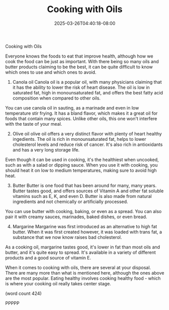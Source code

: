 ﻿---
title: "Cooking with Oils"
date: 2025-03-26T04:40:18-08:00
description: "Healthy Eating Tips for Web Success"
featured_image: "/images/Healthy Eating.jpg"
tags: ["Healthy Eating"]
---

Cooking with Oils

Everyone knows the foods to eat that improve health,
although how we cook the food can be just as important.
With there being so many oils and butter products
claiming to be the best, it can be quite difficult
to know which ones to use and which ones to avoid.

1.  Canola oil
Canola oil is a popular oil, with many physicians 
claiming that it has the ability to lower the risk
of heart disease.  The oil is low in saturated fat,
high in monounsaturated fat, and offers the best 
fatty acid composition when compared to other oils.

You can use canola oil in sauting, as a marinade
and even in low temperature stir frying.  It has
a bland flavor, which makes it a great oil for foods
that contain many spices.  Unlike other oils, this
one won't interfere with the taste of your meal.

2.  Olive oil
olive oil offers a very distinct flavor with plenty
of heart healthy ingedients.  The oil is rich in
monounsaturated fat, helps to lower cholesterol 
levels and reduce risk of cancer.  It's also rich
in antioxidants and has a very long storage life.

Even though it can be used in cooking, it's the 
healthiest when uncooked, such as with a salad or
dipping sauce.  When you use it with cooking, you
should heat it on low to medium temperatures, making
sure to avoid high heat.

3.  Butter
Butter is one food that has been around for many,
many years.  Butter tastes good, and offers sources
of Vitamin A and other fat soluble vitamins such as
E, K, and even D.  Butter is also made from natural
ingredients and not chemically or artificially 
processed.

You can use butter with cooking, baking, or even as
a spread.  You can also pair it with creamy sauces,
marinades, baked dishes, or even bread.

4.  Margarine
Margarine was first introduced as an alternative to
high fat butter.  When it was first created however, 
it was loaded with trans fat, a substance that we 
now know raises bad cholesterol.

As a cooking oil, margarine tastes good, it's lower
in fat than most oils and butter, and it's quite 
easy to spread.  It's available in a variety of
different products and a good source of vitamin E.

When it comes to cooking with oils, there are 
several at your disposal.  There are many more than
what is mentioned here, although the ones above are
the most popular.  Eating healthy involves cooking
healthy food - which is where your cooking oil really
takes center stage.

(word count 424)

PPPPP
